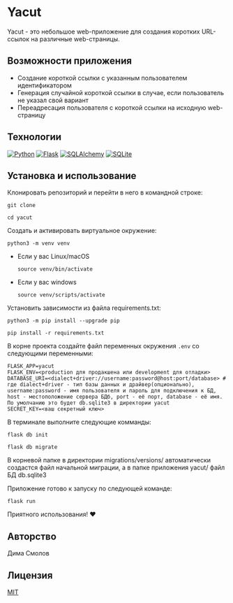 # Yacut

Yacut - это небольшое web-приложение для создания коротких URL-ссылок на различные web-страницы.

## Возможности приложения

- Создание короткой ссылки с указанным пользователем идентификатором
- Генерация случайной короткой ссылки в случае, если пользователь не указал свой вариант
- Переадресация пользователя с короткой ссылки на исходную web-страницу

## Технологии

[![Python][Python-badge]][Python-url]
[![Flask][Flask-badge]][Flask-url]
[![SQLAlchemy][SQLAlchemy-badge]][SQLAlchemy-url]
[![SQLite][SQLite-badge]][SQLite-url]

## Установка и использование

Клонировать репозиторий и перейти в него в командной строке:

```
git clone 
```

```
cd yacut
```

Cоздать и активировать виртуальное окружение:

```
python3 -m venv venv
```

* Если у вас Linux/macOS

    ```
    source venv/bin/activate
    ```

* Если у вас windows

    ```
    source venv/scripts/activate
    ```

Установить зависимости из файла requirements.txt:

```
python3 -m pip install --upgrade pip
```

```
pip install -r requirements.txt
```

В корне проекта создайте файл переменных окружения `.env` со следующими переменными:
```
FLASK_APP=yacut
FLASK_ENV=<production для продакшена или development для отладки>
DATABASE_URI=<dialect+driver://username:password@host:port/database> # где dialect+driver - тип базы данных и драйвер(опционально), username:password - имя пользователя и пароль для подключения к БД, host - местоположение сервера БДб, port - её порт, database - её имя. По умолчанию это будет db.sqlite3 в директории yacut
SECRET_KEY=<ваш секретный ключ>
```
В терминале выполните следующие комманды:
```
flask db init
```

```
flask db migrate
```

В корневой папке в директории migrations/versions/ автоматически создастся файл начальной миграции, а в папке приложения yacut/ файл БД db.sqlite3 <br>

Приложение готово к запуску по следующей команде:
```
flask run
```
Приятного использования! :heart:

## Авторство

Дима Смолов

## Лицензия

[MIT](https://choosealicense.com/licenses/mit/)


<!-- MARKDOWN LINKS & BADGES -->

[Python-url]: https://www.python.org/
[Python-badge]: https://img.shields.io/badge/Python-3776AB?style=for-the-badge&logo=python&logoColor=white

[Flask-url]: https://flask.palletsprojects.com/
[Flask-badge]: https://img.shields.io/badge/Flask-000000?style=for-the-badge&logo=flask&logoColor=white

[SQLAlchemy-url]: https://www.sqlalchemy.org/
[SQLAlchemy-badge]: https://img.shields.io/badge/SQLAlchemy-CC2927?style=for-the-badge&logo=sqlalchemy&logoColor=white

[SQLite-url]: https://www.sqlite.org/index.html
[SQLite-badge]: https://img.shields.io/badge/SQLite-003B57?style=for-the-badge&logo=sqlite&logoColor=white
